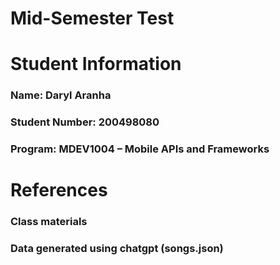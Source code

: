# Mid-Semester Test

# Student Information
### Name: Daryl Aranha
### Student Number: 200498080
### Program: MDEV1004 – Mobile APIs and Frameworks


# References
### Class materials
### Data generated using chatgpt (songs.json)
